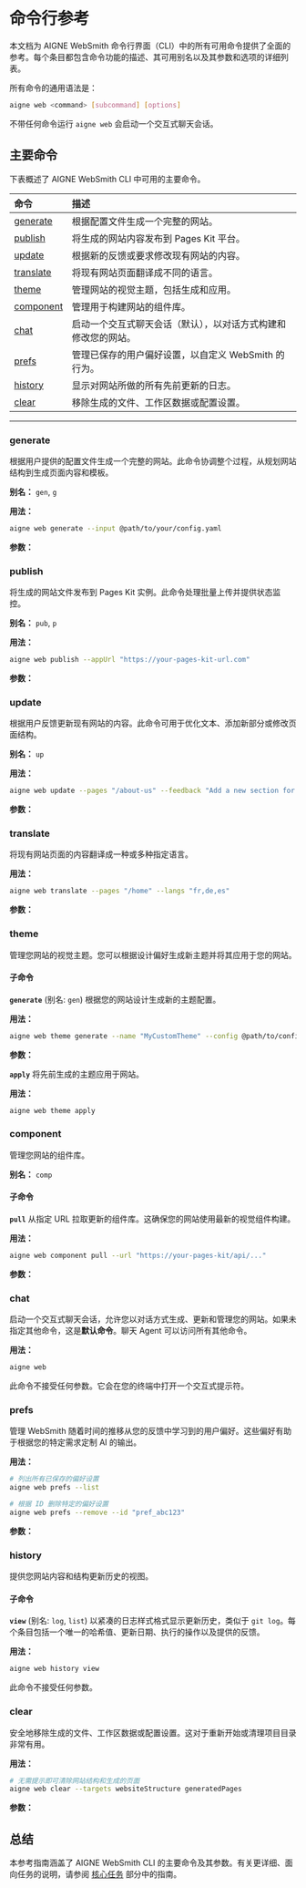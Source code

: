 # 命令行参考

本文档为 AIGNE WebSmith 命令行界面（CLI）中的所有可用命令提供了全面的参考。每个条目都包含命令功能的描述、其可用别名以及其参数和选项的详细列表。

所有命令的通用语法是：
```bash
aigne web <command> [subcommand] [options]
```

不带任何命令运行 `aigne web` 会启动一个交互式聊天会话。

## 主要命令

下表概述了 AIGNE WebSmith CLI 中可用的主要命令。

| 命令 | 描述 |
| :--- | :--- |
| [generate](#generate) | 根据配置文件生成一个完整的网站。 |
| [publish](#publish) | 将生成的网站内容发布到 Pages Kit 平台。 |
| [update](#update) | 根据新的反馈或要求修改现有网站的内容。 |
| [translate](#translate) | 将现有网站页面翻译成不同的语言。 |
| [theme](#theme) | 管理网站的视觉主题，包括生成和应用。 |
| [component](#component) | 管理用于构建网站的组件库。 |
| [chat](#chat) | 启动一个交互式聊天会话（默认），以对话方式构建和修改您的网站。 |
| [prefs](#prefs) | 管理已保存的用户偏好设置，以自定义 WebSmith 的行为。 |
| [history](#history) | 显示对网站所做的所有先前更新的日志。 |
| [clear](#clear) | 移除生成的文件、工作区数据或配置设置。 |

---

### generate
根据用户提供的配置文件生成一个完整的网站。此命令协调整个过程，从规划网站结构到生成页面内容和模板。

**别名：** `gen`, `g`

**用法：**
```bash
aigne web generate --input @path/to/your/config.yaml
```

**参数：**

<x-field-group>
  <x-field data-name="config" data-type="String" data-required="true" data-desc="网站配置文件的路径。通常通过 --input 标志提供。"></x-field>
  <x-field data-name="glossary" data-type="String" data-required="false" data-desc="包含术语表的文件，以确保在生成的内容中术语的一致性。使用 @<file> 格式。"></x-field>
  <x-field data-name="forceRegenerate" data-type="Boolean" data-required="false" data-desc="如果设置为 true，则强制重新生成所有页面，即使它们已经存在。"></x-field>
</x-field-group>

### publish
将生成的网站文件发布到 Pages Kit 实例。此命令处理批量上传并提供状态监控。

**别名：** `pub`, `p`

**用法：**
```bash
aigne web publish --appUrl "https://your-pages-kit-url.com"
```

**参数：**

<x-field-group>
  <x-field data-name="appUrl" data-type="String" data-required="false" data-desc="目标 Pages Kit 网站的基本 URL，页面将发布到此网站。"></x-field>
  <x-field data-name="with-navigations" data-type="Boolean" data-required="false" data-desc="如果设置为 true，则在发布页面的同时发布网站导航数据。"></x-field>
  <x-field data-name="with-locales" data-type="Boolean" data-required="false" data-desc="如果设置为 true，则发布网站的区域设置和语言设置。"></x-field>
</x-field-group>

### update
根据用户反馈更新现有网站的内容。此命令可用于优化文本、添加新部分或修改页面结构。

**别名：** `up`

**用法：**
```bash
aigne web update --pages "/about-us" --feedback "Add a new section for team members."
```

**参数：**

<x-field-group>
  <x-field data-name="pages" data-type="Array" data-required="false" data-desc="要更新的页面路径数组（例如，/about-us, /contact）。"></x-field>
  <x-field data-name="feedback" data-type="String" data-required="false" data-desc="对内容所需的更改或改进的详细描述。"></x-field>
  <x-field data-name="glossary" data-type="String" data-required="false" data-desc="包含术语表的文件，以确保一致性。使用 @<file> 格式。"></x-field>
</x-field-group>

### translate
将现有网站页面的内容翻译成一种或多种指定语言。

**用法：**
```bash
aigne web translate --pages "/home" --langs "fr,de,es"
```

**参数：**

<x-field-group>
  <x-field data-name="pages" data-type="Array" data-required="false" data-desc="要翻译的页面路径数组。"></x-field>
  <x-field data-name="langs" data-type="Array" data-required="false" data-desc="要将内容翻译成的语言代码数组。可用代码包括：en, zh, zh-TW, ja, fr, de, es, it, ru, ko, pt, ar。"></x-field>
  <x-field data-name="feedback" data-type="String" data-required="false" data-desc="为提高翻译质量提供的具体说明或反馈。"></x-field>
  <x-field data-name="glossary" data-type="String" data-required="false" data-desc="包含术语表的文件，以确保翻译的一致性。使用 @<file> 格式。"></x-field>
</x-field-group>

### theme
管理您网站的视觉主题。您可以根据设计偏好生成新主题并将其应用于您的网站。

#### 子命令

**`generate`** (别名: `gen`)
根据您的网站设计生成新的主题配置。

**用法：**
```bash
aigne web theme generate --name "MyCustomTheme" --config @path/to/config.yaml
```

**参数：**

<x-field-group>
  <x-field data-name="name" data-type="String" data-required="false" data-desc="新主题的唯一名称。"></x-field>
  <x-field data-name="config" data-type="String" data-required="false" data-desc="用于生成主题的网站配置文件的路径。"></x-field>
</x-field-group>

**`apply`**
将先前生成的主题应用于网站。

**用法：**
```bash
aigne web theme apply
```

### component
管理您网站的组件库。

**别名：** `comp`

#### 子命令

**`pull`**
从指定 URL 拉取更新的组件库。这确保您的网站使用最新的视觉组件构建。

**用法：**
```bash
aigne web component pull --url "https://your-pages-kit/api/..."
```

**参数：**

<x-field-group>
  <x-field data-name="url" data-type="String" data-required="true" data-desc="由您的 Pages Kit 实例提供的用于拉取组件库的完整 URL。"></x-field>
</x-field-group>

### chat
启动一个交互式聊天会话，允许您以对话方式生成、更新和管理您的网站。如果未指定其他命令，这是**默认命令**。聊天 Agent 可以访问所有其他命令。

**用法：**
```bash
aigne web
```

此命令不接受任何参数。它会在您的终端中打开一个交互式提示符。

### prefs
管理 WebSmith 随着时间的推移从您的反馈中学习到的用户偏好。这些偏好有助于根据您的特定需求定制 AI 的输出。

**用法：**
```bash
# 列出所有已保存的偏好设置
aigne web prefs --list

# 根据 ID 删除特定的偏好设置
aigne web prefs --remove --id "pref_abc123"
```

**参数：**

<x-field-group>
  <x-field data-name="--list" data-type="Flag" data-required="false" data-desc="以格式化列表形式显示所有已保存的用户偏好设置。"></x-field>
  <x-field data-name="--remove" data-type="Flag" data-required="false" data-desc="移除一个或多个偏好设置。需要 --id 参数，否则将提示进行选择。"></x-field>
  <x-field data-name="--toggle" data-type="Flag" data-required="false" data-desc="切换一个或多个偏好设置的激活状态。需要 --id 参数，否则将提示进行选择。"></x-field>
  <x-field data-name="--id" data-type="Array" data-required="false" data-desc="要管理的偏好设置 ID 数组（移除或切换）。仅在非交互式使用 --remove 或 --toggle 时需要。"></x-field>
</x-field-group>

### history
提供您网站内容和结构更新历史的视图。

#### 子命令

**`view`** (别名: `log`, `list`)
以紧凑的日志样式格式显示更新历史，类似于 `git log`。每个条目包括一个唯一的哈希值、更新日期、执行的操作以及提供的反馈。

**用法：**
```bash
aigne web history view
```

此命令不接受任何参数。

### clear
安全地移除生成的文件、工作区数据或配置设置。这对于重新开始或清理项目目录非常有用。

**用法：**
```bash
# 无需提示即可清除网站结构和生成的页面
aigne web clear --targets websiteStructure generatedPages
```

**参数：**

<x-field-group>
  <x-field data-name="targets" data-type="Array" data-required="false" data-desc="无需提示即可清除的项目数组。可能的值包括：websiteStructure, generatedPages, websiteConfig, deploymentConfig, authTokens, mediaDescription。"></x-field>
  <x-field data-name="pagesDir" data-type="String" data-required="false" data-desc="覆盖源页面的默认目录路径。"></x-field>
  <x-field data-name="tmpDir" data-type="String" data-required="false" data-desc="覆盖临时工作区的默认目录路径。"></x-field>
  <x-field data-name="outputDir" data-type="String" data-required="false" data-desc="覆盖生成页面的默认目录路径。"></x-field>
  <x-field data-name="configPath" data-type="String" data-required="false" data-desc="覆盖配置文件的默认路径。"></x-field>
</x-field-group>

## 总结

本参考指南涵盖了 AIGNE WebSmith CLI 的主要命令及其参数。有关更详细、面向任务的说明，请参阅 [核心任务](./core-tasks.md) 部分中的指南。